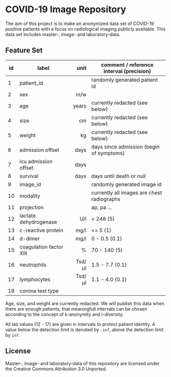 COVID-19 Image Repository
=========================
The aim of this project is to make an anonymized data set of COVID-19 positive patients with a focus on radiological imaging publicly available. This data set includes master-, image- and laboratory-data.


Feature Set
-----------

| id |          label          |   unit | comment / reference interval (precision)   |
| -- | ----------------------- | -----: | ------------------------------------------ |
| 1  | patient_id              |        | randomly generated patient id              |
| 2  | sex                     |   m/w  |                                            |
| 3  | age                     | years  | currently redacted (see below)             |
| 4  | size                    |    cm  | currently redacted (see below)             |
| 5  | weight                  |    kg  | currently redacted (see below)             |
| 6  | admission offset        |  days  | days since admission (begin of symptoms)   |
| 7  | icu admission offset    |  days  |                                            |
| 8  | survival                |  days  | days until death or null                   |
| 9  | image_id                |        | randomly generated image id                |
| 10 | modality                |        | currently all images are chest radiographs |
| 11 | projection              |        | ap, pa ...                                 |
| 12 | lactate dehydrogenase   |   U/l  | < 248 (5)                                  |
| 13 | c-reactive protein      |  mg/l  | <= 5 (1)                                   |
| 14 | d-dimer                 |  mg/l  | 0 - 0.5 (0.1)                              |
| 15 | coagulation factor XIII |     %  | 70 - 140 (5)                               |
| 16 | neutrophils             | Tsd/µl | 1.5 - 7.7 (0.1)                            |
| 17 | lymphocytes             | Tsd/µl | 1.1 - 4.0 (0.1)                            |
| 18 | corona test type        |        |                                            |

Age, size, and weight are currently redacted. We will publish this data when there are enough patients, that meaningfull intervals can be chosen according to the concept of k-anonymity and l-diversity. 

All lab values (12 - 17) are given in intervals to protect patient identity. A value below the detection limit is denoted by `-inf`, above the detection limit by `inf`.


License
-------
Master-, image- and laboratory-data of this repository are licensed under the Creative Commons Attribution 3.0 Unported.
